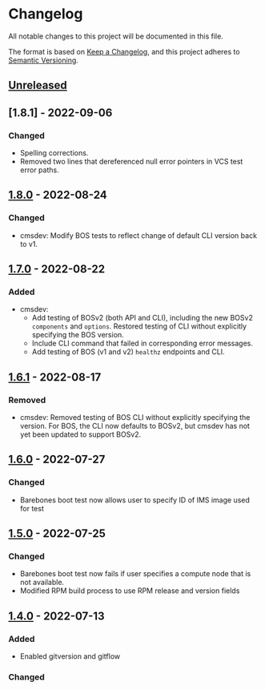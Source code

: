 # Changelog

All notable changes to this project will be documented in this file.

The format is based on [Keep a Changelog](https://keepachangelog.com/en/1.0.0/),
and this project adheres to [Semantic Versioning](https://semver.org/spec/v2.0.0.html).

## [Unreleased]

## [1.8.1] - 2022-09-06

### Changed

- Spelling corrections.
- Removed two lines that dereferenced null error pointers in VCS test error paths.

## [1.8.0] - 2022-08-24

### Changed

- cmsdev: Modify BOS tests to reflect change of default CLI version back to v1.

## [1.7.0] - 2022-08-22

### Added

- cmsdev:
  - Add testing of BOSv2 (both API and CLI), including the new BOSv2 `components` and `options`. Restored testing of CLI without explicitly specifying the BOS version.
  - Include CLI command that failed in corresponding error messages.
  - Add testing of BOS (v1 and v2) `healthz` endpoints and CLI.

## [1.6.1] - 2022-08-17

### Removed

- cmsdev: Removed testing of BOS CLI without explicitly specifying the version. For BOS, the CLI now defaults to BOSv2, but cmsdev has not yet been updated to support BOSv2.

## [1.6.0] - 2022-07-27

### Changed

- Barebones boot test now allows user to specify ID of IMS image used for test

## [1.5.0] - 2022-07-25

### Changed

- Barebones boot test now fails if user specifies a compute node that is not available.
- Modified RPM build process to use RPM release and version fields

## [1.4.0] - 2022-07-13

### Added
- Enabled gitversion and gitflow

### Changed

[Unreleased]: https://github.com/Cray-HPE/cms-tools/compare/1.8.0...HEAD

[1.8.0]: https://github.com/Cray-HPE/cray-product-catalog/compare/1.7.0...1.8.0

[1.7.0]: https://github.com/Cray-HPE/cray-product-catalog/compare/1.6.1...1.7.0

[1.6.1]: https://github.com/Cray-HPE/cray-product-catalog/compare/1.6.0...1.6.1

[1.6.0]: https://github.com/Cray-HPE/cray-product-catalog/compare/1.5.0...1.6.0

[1.5.0]: https://github.com/Cray-HPE/cray-product-catalog/compare/1.4.0...1.5.0

[1.4.0]: https://github.com/Cray-HPE/cray-product-catalog/compare/1.3.3...1.4.0
